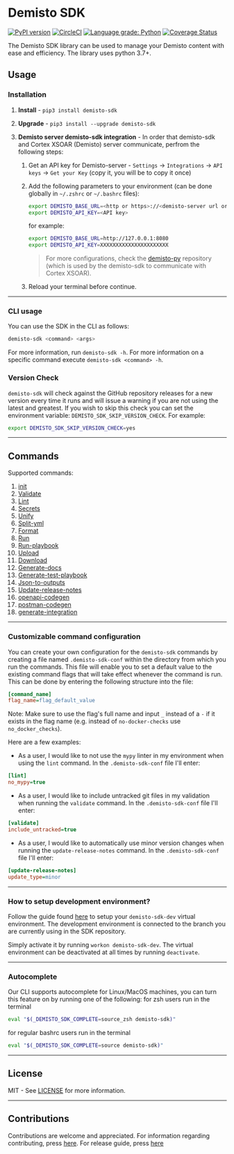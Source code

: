 # Demisto SDK

[![PyPI version](https://badge.fury.io/py/demisto-sdk.svg)](https://badge.fury.io/py/demisto-sdk)
[![CircleCI](https://circleci.com/gh/demisto/demisto-sdk/tree/master.svg?style=svg)](https://circleci.com/gh/demisto/demisto-sdk/tree/master)
[![Language grade: Python](https://img.shields.io/lgtm/grade/python/g/ppwwyyxx/OpenPano.svg?logo=lgtm&logoWidth=18)](https://lgtm.com/projects/g/demisto/demisto-sdk/context:python)
[![Coverage Status](https://coveralls.io/repos/github/demisto/demisto-sdk/badge.svg?branch=master)](https://coveralls.io/github/demisto/demisto-sdk?branch=master)

The Demisto SDK library can be used to manage your Demisto content with ease and efficiency.
The library uses python 3.7+.

## Usage

### Installation

1. **Install** - `pip3 install demisto-sdk`
1. **Upgrade** - `pip3 install --upgrade demisto-sdk`
1. **Demisto server demisto-sdk integration** - In order that demisto-sdk and Cortex XSOAR (Demisto) server communicate, perfrom the following steps:

   1. Get an API key for Demisto-server - `Settings` -> `Integrations` -> `API keys` -> `Get your Key` (copy it, you will be to copy it once)
   1. Add the following parameters to your environment (can be done globally in `~/.zshrc` or `~/.bashrc` files):

      ```bash
      export DEMISTO_BASE_URL=<http or https>://<demisto-server url or ip>:<port>
      export DEMISTO_API_KEY=<API key>
      ```

      for example:

      ```bash
      export DEMISTO_BASE_URL=http://127.0.0.1:8080
      export DEMISTO_API_KEY=XXXXXXXXXXXXXXXXXXXXXX
      ```

      >For more configurations, check the [demisto-py](https://github.com/demisto/demisto-py) repository (which is used by the demisto-sdk to communicate with Cortex XSOAR).

   1. Reload your terminal before continue.

---

### CLI usage

You can use the SDK in the CLI as follows:

```bash
demisto-sdk <command> <args>
```

For more information, run `demisto-sdk -h`.
For more information on a specific command execute `demisto-sdk <command> -h`.

### Version Check

`demisto-sdk` will check against the GitHub repository releases for a new version every time it runs and will issue a warning if you are not using the latest and greatest. If you wish to skip this check you can set the environment variable: `DEMISTO_SDK_SKIP_VERSION_CHECK`. For example:

```bash
export DEMISTO_SDK_SKIP_VERSION_CHECK=yes
```

---

## Commands

Supported commands:

1. [init](https://github.com/demisto/demisto-sdk/blob/master/demisto_sdk/commands/init/README.md)
1. [Validate](https://github.com/demisto/demisto-sdk/blob/master/demisto_sdk/commands/validate/README.md)
1. [Lint](https://github.com/demisto/demisto-sdk/blob/master/demisto_sdk/commands/lint/README.md)
1. [Secrets](https://github.com/demisto/demisto-sdk/blob/master/demisto_sdk/commands/secrets/README.md)
1. [Unify](https://github.com/demisto/demisto-sdk/blob/master/demisto_sdk/commands/unify/README.md)
1. [Split-yml](https://github.com/demisto/demisto-sdk/blob/master/demisto_sdk/commands/split_yml/README.md)
1. [Format](https://github.com/demisto/demisto-sdk/blob/master/demisto_sdk/commands/format/README.md)
1. [Run](https://github.com/demisto/demisto-sdk/blob/master/demisto_sdk/commands/run_cmd/README.md)
1. [Run-playbook](https://github.com/demisto/demisto-sdk/blob/master/demisto_sdk/commands/run_playbook/README.md)
1. [Upload](https://github.com/demisto/demisto-sdk/blob/master/demisto_sdk/commands/upload/README.md)
1. [Download](https://github.com/demisto/demisto-sdk/blob/master/demisto_sdk/commands/download/README.md)
1. [Generate-docs](https://github.com/demisto/demisto-sdk/blob/master/demisto_sdk/commands/generate_docs/README.md)
1. [Generate-test-playbook](https://github.com/demisto/demisto-sdk/blob/master/demisto_sdk/commands/generate_test_playbook/README.md)
1. [Json-to-outputs](https://github.com/demisto/demisto-sdk/blob/master/demisto_sdk/commands/json_to_outputs/README.md)
1. [Update-release-notes](https://github.com/demisto/demisto-sdk/blob/master/demisto_sdk/commands/update_release_notes/README.md)
1. [openapi-codegen](https://xsoar.pan.dev/docs/integrations/openapi-codegen)
1. [postman-codegen](https://xsoar.pan.dev/docs/integrations/postman-codegen)
1. [generate-integration](https://xsoar.pan.dev/docs/integrations/code-generator)

---

### Customizable command configuration

You can create your own configuration for the `demisto-sdk` commands by creating a file named `.demisto-sdk-conf` within the directory from which you run the commands.
This file will enable you to set a default value to the existing command flags that will take effect whenever the command is run.
This can be done by entering the following structure into the file:

```INI
[command_name]
flag_name=flag_default_value
```

Note: Make sure to use the flag's full name and input `_` instead of a `-` if it exists in the flag name (e.g. instead of `no-docker-checks` use `no_docker_checks`).

Here are a few examples:

- As a user, I would like to not use the `mypy` linter in my environment when using the `lint` command. In the `.demisto-sdk-conf` file I'll enter:

 ```INI
[lint]
no_mypy=true
```

- As a user, I would like to include untracked git files in my validation when running the `validate` command. In the `.demisto-sdk-conf` file I'll enter:

```INI
[validate]
include_untracked=true
```

- As a user, I would like to automatically use minor version changes when running the `update-release-notes` command. In the `.demisto-sdk-conf` file I'll enter:

```INI
[update-release-notes]
update_type=minor
```

---

### How to setup development environment?

Follow the guide found [here](CONTRIBUTION.md#2-install-demisto-sdk-dev-environment) to setup your `demisto-sdk-dev` virtual environment.
The development environment is connected to the branch you are currently using in the SDK repository.

Simply activate it by running `workon demisto-sdk-dev`.
The virtual environment can be deactivated at all times by running `deactivate`.

---

### Autocomplete

Our CLI supports autocomplete for Linux/MacOS machines, you can turn this feature on by running one of the following:
for zsh users run in the terminal

```bash
eval "$(_DEMISTO_SDK_COMPLETE=source_zsh demisto-sdk)"
```

for regular bashrc users run in the terminal

```bash
eval "$(_DEMISTO_SDK_COMPLETE=source demisto-sdk)"
```

---

## License

MIT - See [LICENSE](LICENSE) for more information.

---

## Contributions

Contributions are welcome and appreciated.
For information regarding contributing, press [here](CONTRIBUTION.md).
For release guide, press [here](docs/release_guide.md)
